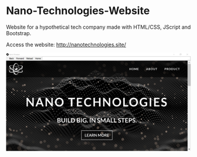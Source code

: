 # Nano-Technologies-Website
Website for a hypothetical tech company made with HTML/CSS, JScript and Bootstrap.

Access the website: http://nanotechnologies.site/

![](images/nanobrowser.png)
